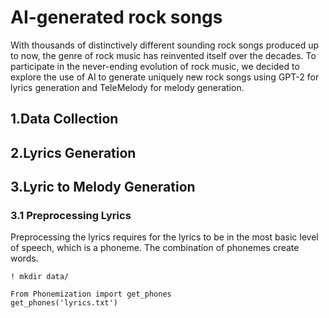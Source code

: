 # AI-generated rock songs
With thousands of distinctively different sounding rock songs produced up to now, the genre of rock music has reinvented itself over the decades. To participate in the never-ending evolution of rock music, we decided to explore the use of AI to generate uniquely new rock songs using GPT-2 for lyrics generation and TeleMelody for melody generation. 
## 1.Data Collection

## 2.Lyrics Generation
## 3.Lyric to Melody Generation
### 3.1 Preprocessing Lyrics
Preprocessing the lyrics requires for the lyrics to be in the most basic level of speech, which is a phoneme. The combination of phonemes create words.
``` 
! mkdir data/

```

``` 
From Phonemization import get_phones
get_phones('lyrics.txt')
```
